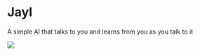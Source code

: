 # JayI
A simple AI that talks to you and learns from you as you talk to it

![](http://upload.wikimedia.org/wikipedia/commons/a/ab/Patates.jpg)

